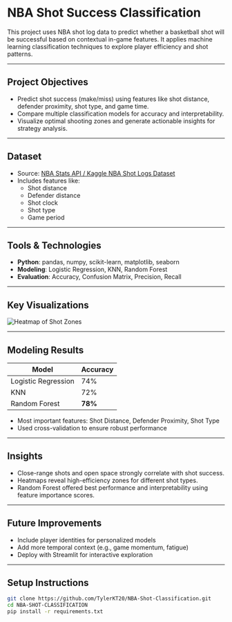 # NBA Shot Success Classification

This project uses NBA shot log data to predict whether a basketball shot will be successful based on contextual in-game features. It applies machine learning classification techniques to explore player efficiency and shot patterns.

---

## Project Objectives

- Predict shot success (make/miss) using features like shot distance, defender proximity, shot type, and game time.
- Compare multiple classification models for accuracy and interpretability.
- Visualize optimal shooting zones and generate actionable insights for strategy analysis.

---

## Dataset

- Source: [NBA Stats API / Kaggle NBA Shot Logs Dataset](https://www.kaggle.com/datasets)
- Includes features like:
  - Shot distance
  - Defender distance
  - Shot clock
  - Shot type
  - Game period

---

## Tools & Technologies

- **Python**: pandas, numpy, scikit-learn, matplotlib, seaborn
- **Modeling**: Logistic Regression, KNN, Random Forest
- **Evaluation**: Accuracy, Confusion Matrix, Precision, Recall

---

## Key Visualizations

![Heatmap of Shot Zones](visuals/heatmap_shot_zones.png)

---

## Modeling Results

| Model              | Accuracy |
|--------------------|----------|
| Logistic Regression| 74%      |
| KNN                | 72%      |
| Random Forest      | **78%**  |

- Most important features: Shot Distance, Defender Proximity, Shot Type
- Used cross-validation to ensure robust performance

---

## Insights

- Close-range shots and open space strongly correlate with shot success.
- Heatmaps reveal high-efficiency zones for different shot types.
- Random Forest offered best performance and interpretability using feature importance scores.

---

## Future Improvements

- Include player identities for personalized models
- Add more temporal context (e.g., game momentum, fatigue)
- Deploy with Streamlit for interactive exploration

---

## Setup Instructions

```bash
git clone https://github.com/TylerKT20/NBA-Shot-Classification.git
cd NBA-SHOT-CLASSIFICATION
pip install -r requirements.txt
```